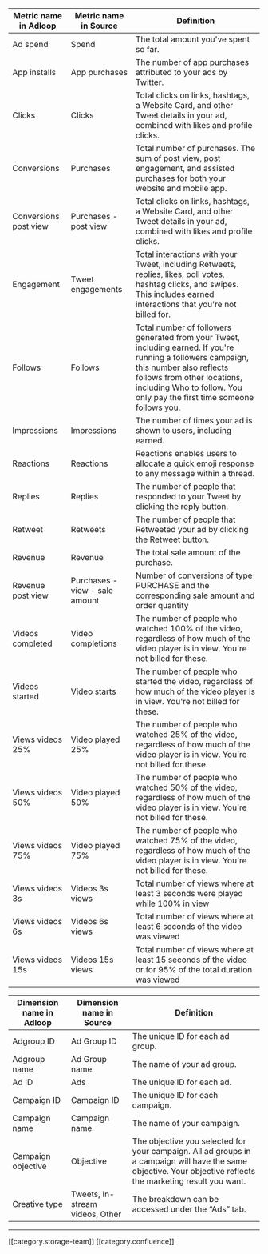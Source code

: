 

|  **Metric name in Adloop**  |  **Metric name in Source**  |  **Definition**  | 
|  --- |  --- |  --- | 
|  Ad spend | Spend | The total amount you've spent so far. | 
|   App installs | App purchases | The number of app purchases attributed to your ads by Twitter. | 
|   Clicks | Clicks | Total clicks on links, hashtags, a Website Card, and other Tweet details in your ad, combined with likes and profile clicks. | 
|   Conversions | Purchases | Total number of purchases. The sum of post view, post engagement, and assisted purchases for both your website and mobile app. | 
|   Conversions post view | Purchases - post view | Total clicks on links, hashtags, a Website Card, and other Tweet details in your ad, combined with likes and profile clicks. | 
|   Engagement | Tweet engagements | Total interactions with your Tweet, including Retweets, replies, likes, poll votes, hashtag clicks, and swipes. This includes earned interactions that you're not billed for. | 
|   Follows | Follows | Total number of followers generated from your Tweet, including earned. If you're running a followers campaign, this number also reflects follows from other locations, including Who to follow. You only pay the first time someone follows you. | 
|   Impressions | Impressions | The number of times your ad is shown to users, including earned. | 
|   Reactions | Reactions | Reactions enables users to allocate a quick emoji response to any message within a thread. | 
|   Replies | Replies | The number of people that responded to your Tweet by clicking the reply button. | 
|   Retweet | Retweets | The number of people that Retweeted your ad by clicking the Retweet button. | 
|   Revenue | Revenue | The total sale amount of the purchase. | 
|   Revenue post view | Purchases - view - sale amount | Number of conversions of type PURCHASE and the corresponding sale amount and order quantity | 
|   Videos completed | Video completions | The number of people who watched 100% of the video, regardless of how much of the video player is in view. You're not billed for these. | 
|   Videos started | Video starts | The number of people who started the video, regardless of how much of the video player is in view. You're not billed for these. | 
|   Views videos 25% | Video played 25% | The number of people who watched 25% of the video, regardless of how much of the video player is in view. You're not billed for these. | 
|   Views videos 50% | Video played 50% | The number of people who watched 50% of the video, regardless of how much of the video player is in view. You're not billed for these. | 
|   Views videos 75% | Video played 75% | The number of people who watched 75% of the video, regardless of how much of the video player is in view. You're not billed for these. | 
|  Views videos 3s | Videos 3s views | Total number of views where at least 3 seconds were played while 100% in view | 
|  Views videos 6s | Videos 6s views | Total number of views where at least 6 seconds of the video was viewed | 
|  Views videos 15s | Videos 15s views | Total number of views where at least 15 seconds of the video or for 95% of the total duration was viewed | 



|  **Dimension name in Adloop**  |  **Dimension name in Source**  |  **Definition**  | 
|  --- |  --- |  --- | 
|   Adgroup ID | Ad Group ID | The unique ID for each ad group. | 
|   Adgroup name | Ad Group name | The name of your ad group. | 
|   Ad ID | Ads | The unique ID for each ad. | 
|   Campaign ID | Campaign ID | The unique ID for each campaign. | 
|   Campaign name | Campaign name | The name of your campaign. | 
|   Campaign objective | Objective | The objective you selected for your campaign. All ad groups in a campaign will have the same objective. Your objective reflects the marketing result you want. | 
| Creative type | Tweets, In-stream videos, Other | The breakdown can be accessed under the “Ads” tab. | 





*****

[[category.storage-team]] 
[[category.confluence]] 
